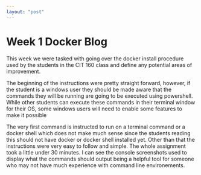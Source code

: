 ```yaml
---
layout: "post"
---
```


# Week 1 Docker Blog

This week we were tasked with going over the docker install procedure used by the students in the CIT 160 class and define any potential areas of improvement.

The beginning of the instructions were pretty straight forward, however, if the student is a windows user they should be made aware that the commands they will be running are going to be executed using powershell. While other students can execute these commands in their terminal window for their OS, some windows users will need to enable some features to make it possible

The very first command is instructed to run on a terminal command or a docker shell which does not make much sense since the students reading this should not have docker or docker shell installed yet. Other than that the instructions were very easy to follow and simple. The whole assignment took a little under 30 minutes. I can see the console screenshots used to display what the commands should output being a helpful tool for someone who may not have much experience with command line environements.
